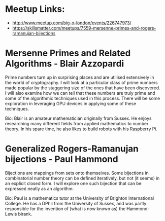 # Meetup Links:

* http://www.meetup.com/big-o-london/events/226747973/
* https://skillsmatter.com/meetups/7559-mersenne-primes-and-rogers-ramanujan-bijections 

# Mersenne Primes and Related Algorithms - Blair Azzopardi

Prime numbers turn up in surprising places and are utilised extensively in the world of cryptography. I will look at a particular class of prime numbers made popular by the staggering size of the ones that have been discovered. I will also examine how we can tell that these numbers are truly prime and some of the algorithmic techniques used in this process. There will be some exploration in leveraging GPU devices in applying some of these techniques.

Bio: Blair is an amateur mathematician originally from Sussex. He enjoys researching many different fields from applied mathematics to number theory. In his spare time, he also likes to build robots with his Raspberry Pi.

# Generalized Rogers-Ramanujan bijections - Paul Hammond

Bijections are mappings from sets onto themselves. Some bijections in combinatorial number theory can be defined iteratively, but not (it seems) in an explicit closed form. I will explore one such bijection that can be expressed neatly as an algorithm. 

Bio: Paul is a mathematics tutor at the University of Brighton International College. He has a DPhil from the University of Sussex, and was partly responsible for the invention of (what is now known as) the Hammond-Lewis birank.


